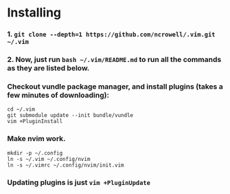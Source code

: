 # Installing

### 1. `git clone --depth=1 https://github.com/ncrowell/.vim.git ~/.vim`

### 2. Now, just run `bash ~/.vim/README.md` to run all the commands as they are listed below.

### Checkout vundle package manager, and install plugins (takes a few minutes of downloading):

    cd ~/.vim
    git submodule update --init bundle/vundle
    vim +PluginInstall

### Make nvim work.

    mkdir -p ~/.config
    ln -s ~/.vim ~/.config/nvim
    ln -s ~/.vimrc ~/.config/nvim/init.vim

### Updating plugins is just `vim +PluginUpdate`
